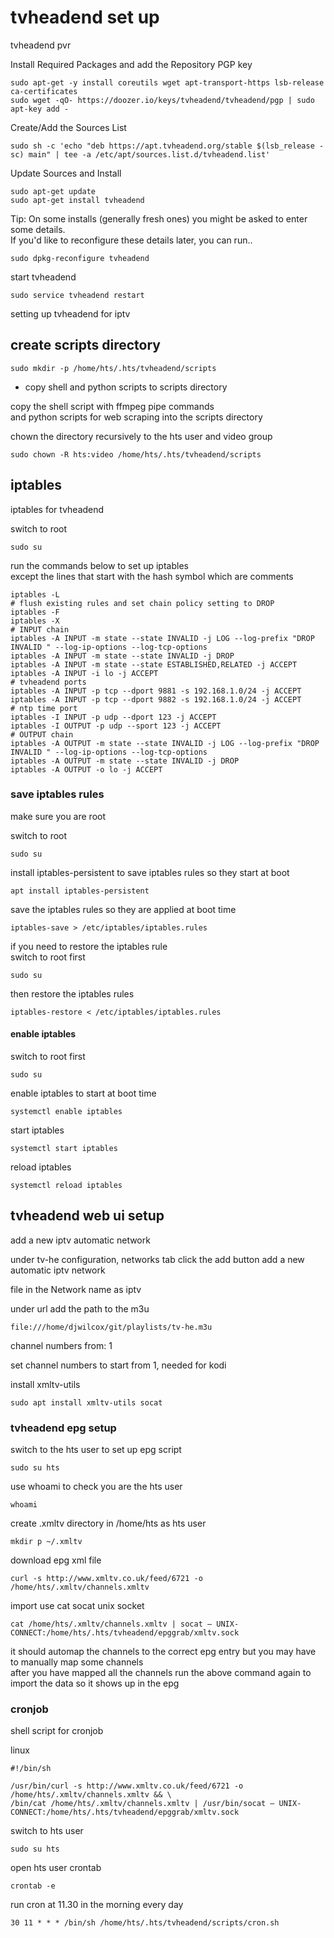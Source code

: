 # tvheadend set up

tvheadend pvr

Install Required Packages and add the Repository PGP key

```
sudo apt-get -y install coreutils wget apt-transport-https lsb-release ca-certificates
sudo wget -qO- https://doozer.io/keys/tvheadend/tvheadend/pgp | sudo apt-key add -
```

Create/Add the Sources List

```
sudo sh -c 'echo "deb https://apt.tvheadend.org/stable $(lsb_release -sc) main" | tee -a /etc/apt/sources.list.d/tvheadend.list'
```

Update Sources and Install

```
sudo apt-get update
sudo apt-get install tvheadend
```

Tip: On some installs (generally fresh ones) you might be asked to enter some details.  
If you'd like to reconfigure these details later, you can run.. 

```
sudo dpkg-reconfigure tvheadend
```

start tvheadend

```
sudo service tvheadend restart
```

setting up tvheadend for iptv 


## create scripts directory

```
sudo mkdir -p /home/hts/.hts/tvheadend/scripts
```

* copy shell and python scripts to scripts directory

copy the shell script with ffmpeg pipe commands  
and python scripts for web scraping into the scripts directory

chown the directory recursively to the hts user and video group

```
sudo chown -R hts:video /home/hts/.hts/tvheadend/scripts
```

## iptables


iptables for tvheadend

switch to root

```
sudo su
```

run the commands below to set up iptables  
except the lines that start with the hash symbol which are comments

```
iptables -L
# flush existing rules and set chain policy setting to DROP
iptables -F
iptables -X
# INPUT chain
iptables -A INPUT -m state --state INVALID -j LOG --log-prefix "DROP INVALID " --log-ip-options --log-tcp-options
iptables -A INPUT -m state --state INVALID -j DROP
iptables -A INPUT -m state --state ESTABLISHED,RELATED -j ACCEPT
iptables -A INPUT -i lo -j ACCEPT
# tvheadend ports
iptables -A INPUT -p tcp --dport 9881 -s 192.168.1.0/24 -j ACCEPT
iptables -A INPUT -p tcp --dport 9882 -s 192.168.1.0/24 -j ACCEPT
# ntp time port
iptables -I INPUT -p udp --dport 123 -j ACCEPT
iptables -I OUTPUT -p udp --sport 123 -j ACCEPT
# OUTPUT chain
iptables -A OUTPUT -m state --state INVALID -j LOG --log-prefix "DROP INVALID " --log-ip-options --log-tcp-options
iptables -A OUTPUT -m state --state INVALID -j DROP
iptables -A OUTPUT -o lo -j ACCEPT
```


### save iptables rules

make sure you are root

switch to root

```
sudo su
```

install iptables-persistent to save iptables rules so they start at boot

```
apt install iptables-persistent
```

save the iptables rules so they are applied at boot time

```
iptables-save > /etc/iptables/iptables.rules
```


if you need to restore the iptables rule  
switch to root first

```
sudo su
```

then restore the iptables rules

```
iptables-restore < /etc/iptables/iptables.rules
```

#### enable iptables

switch to root first

```
sudo su
```

enable iptables to start at boot time

```
systemctl enable iptables
```

start iptables

```
systemctl start iptables
```

reload iptables

```
systemctl reload iptables
```

## tvheadend web ui setup

add a new iptv automatic network

under tv-he configuration, networks tab click the add button
add a new automatic iptv network

file in the Network name as iptv

under url add the path to the m3u

```
file:///home/djwilcox/git/playlists/tv-he.m3u
```

channel numbers from: 1

set channel numbers to start from 1, needed for kodi


install xmltv-utils

```
sudo apt install xmltv-utils socat
```


### tvheadend epg setup

switch to the hts user to set up epg script

```
sudo su hts
```

use whoami to check you are the hts user

```
whoami
```

create .xmltv directory in /home/hts as hts user


```
mkdir p ~/.xmltv
```

download epg xml file


```
curl -s http://www.xmltv.co.uk/feed/6721 -o /home/hts/.xmltv/channels.xmltv
```

import use cat socat unix socket

```
cat /home/hts/.xmltv/channels.xmltv | socat – UNIX-CONNECT:/home/hts/.hts/tvheadend/epggrab/xmltv.sock
```

it should automap the channels to the correct epg entry but you may have to manually map some channels  
after you have mapped all the channels run the above command again to import the data so it shows up in the epg


### cronjob

shell script for cronjob

linux


```
#!/bin/sh

/usr/bin/curl -s http://www.xmltv.co.uk/feed/6721 -o /home/hts/.xmltv/channels.xmltv && \
/bin/cat /home/hts/.xmltv/channels.xmltv | /usr/bin/socat – UNIX-CONNECT:/home/hts/.hts/tvheadend/epggrab/xmltv.sock
```

switch to hts user

```
sudo su hts
```

open hts user crontab

```
crontab -e
```

run cron at 11.30 in the morning every day

```
30 11 * * * /bin/sh /home/hts/.hts/tvheadend/scripts/cron.sh
```


